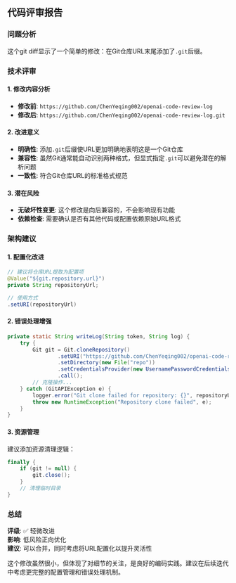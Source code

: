 ## 代码评审报告

### 问题分析

这个git diff显示了一个简单的修改：在Git仓库URL末尾添加了`.git`后缀。

### 技术评审

#### 1. **修改内容分析**
- **修改前**: `https://github.com/ChenYeqing002/openai-code-review-log`
- **修改后**: `https://github.com/ChenYeqing002/openai-code-review-log.git`

#### 2. **改进意义**
- **明确性**: 添加`.git`后缀使URL更加明确地表明这是一个Git仓库
- **兼容性**: 虽然Git通常能自动识别两种格式，但显式指定`.git`可以避免潜在的解析问题
- **一致性**: 符合Git仓库URL的标准格式规范

#### 3. **潜在风险**
- **无破坏性变更**: 这个修改是向后兼容的，不会影响现有功能
- **依赖检查**: 需要确认是否有其他代码或配置依赖原始URL格式

### 架构建议

#### 1. **配置化改进**
```java
// 建议将仓库URL提取为配置项
@Value("${git.repository.url}")
private String repositoryUrl;

// 使用方式
.setURI(repositoryUrl)
```

#### 2. **错误处理增强**
```java
private static String writeLog(String token, String log) {
    try {
        Git git = Git.cloneRepository()
                .setURI("https://github.com/ChenYeqing002/openai-code-review-log.git")
                .setDirectory(new File("repo"))
                .setCredentialsProvider(new UsernamePasswordCredentialsProvider(token, ""))
                .call();
        // 克隆操作...
    } catch (GitAPIException e) {
        logger.error("Git clone failed for repository: {}", repositoryUrl, e);
        throw new RuntimeException("Repository clone failed", e);
    }
}
```

#### 3. **资源管理**
建议添加资源清理逻辑：
```java
finally {
    if (git != null) {
        git.close();
    }
    // 清理临时目录
}
```

### 总结

**评级**: ✅ 轻微改进  
**影响**: 低风险正向优化  
**建议**: 可以合并，同时考虑将URL配置化以提升灵活性

这个修改虽然很小，但体现了对细节的关注，是良好的编码实践。建议在后续迭代中考虑更完整的配置管理和错误处理机制。